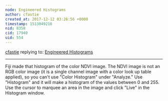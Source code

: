 ```yaml
---
node: Engineered Histograms
author: cfastie
created_at: 2017-12-12 03:26:56 +0000
timestamp: 1513049216
nid: 8358
cid: 17940
uid: 554
---
```




[cfastie](../profile/cfastie) replying to: [Engineered Histograms](../notes/cfastie/06-21-2013/engineered-histograms)

----
Fiji made that histogram of the color NDVI image. The NDVI image is not an RGB color image (it is a single channel image with a color look up table applied), so you can't use "Color Histogram" under "Analyze." Use "Histogram" and it will make a histogram of the values between 0 and 255. Use the cursor to marquee an area in the image and click "Live" in the Histogram window.